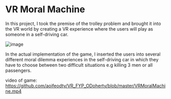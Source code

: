 # VR Moral Machine

In this project, I took the premise of the trolley problem and brought it into the VR world by creating a VR experience where the users will play as someone in a self-driving car.

![image](https://user-images.githubusercontent.com/58044160/200559817-8bf92336-ca07-4711-8f09-83bc63a5dfa2.png)


In the actual implementation of the game, I inserted the users into several different moral dilemma experiences in the self-driving car in which they have to choose between two difficult situations e.g killing 3 men or all passengers. 

video of game: https://github.com/aoifeodty/VR_FYP_ODoherty/blob/master/VRMoralMachine.mp4 
